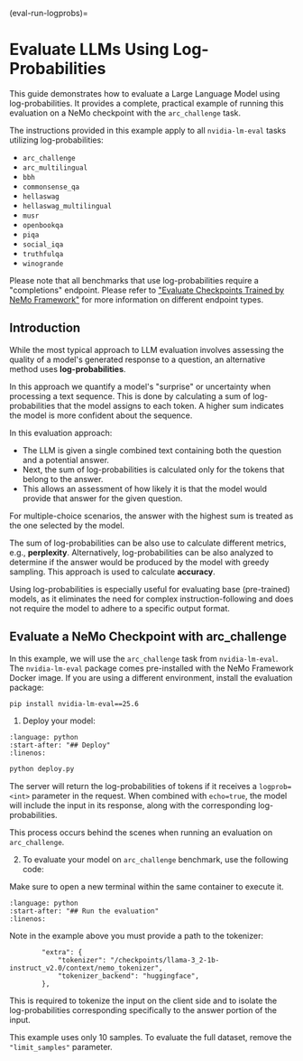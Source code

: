 (eval-run-logprobs)=

# Evaluate LLMs Using Log-Probabilities

This guide demonstrates how to evaluate a Large Language Model using log-probabilities.
It provides a complete, practical example of running this evaluation on a NeMo checkpoint with the `arc_challenge` task.

The instructions provided in this example apply to all `nvidia-lm-eval` tasks utilizing log-probabilities:
* `arc_challenge`
* `arc_multilingual`
* `bbh`
* `commonsense_qa`
* `hellaswag`
* `hellaswag_multilingual`
* `musr`
* `openbookqa`
* `piqa`
* `social_iqa`
* `truthfulqa`
* `winogrande`

Please note that all benchmarks that use log-probabilities require a "completions" endpoint.
Please refer to ["Evaluate Checkpoints Trained by NeMo Framework"](text-gen.md#evaluate-checkpoints-trained-by-nemo-framework) for more information on different endpoint types.

## Introduction

While the most typical approach to LLM evaluation involves assessing the quality of a model's generated response to a question, an alternative method uses **log-probabilities**.

In this approach we quantify a model's "surprise" or uncertainty when processing a text sequence.
This is done by calculating a sum of log-probabilities that the model assigns to each token.
A higher sum indicates the model is more confident about the sequence.

In this evaluation approach:
* The LLM is given a single combined text containing both the question and a potential answer.
* Next, the sum of log-probabilities is calculated only for the tokens that belong to the answer.
* This allows an assessment of how likely it is that the model would provide that answer for the given question.

For multiple-choice scenarios, the answer with the highest sum is treated as the one selected by the model.

The sum of log-probabilities can be also use to calculate different metrics, e.g., **perplexity**.
Alternatively, log-probabilities can be also analyzed to determine if the answer would be produced by the model with greedy sampling.
This approach is used to calculate **accuracy**.

Using log-probabilities is especially useful for evaluating base (pre-trained) models, as it eliminates the need for complex instruction-following and does not require the model to adhere to a specific output format.

## Evaluate a NeMo Checkpoint with arc_challenge

In this example, we will use the `arc_challenge` task from `nvidia-lm-eval`. The `nvidia-lm-eval` package comes pre-installed with the NeMo Framework Docker image. If you are using a different environment, install the evaluation package:

```bash
pip install nvidia-lm-eval==25.6
```

1. Deploy your model:

```{literalinclude} ../scripts/snippets/deploy.py
:language: python
:start-after: "## Deploy"
:linenos:
```

```bash
python deploy.py
```
The server will return the log-probabilities of tokens if it receives a `logprob=<int>` parameter in the request.
When combined with `echo=true`, the model will include the input in its response, along with the corresponding log-probabilities.

This process occurs behind the scenes when running an evaluation on `arc_challenge`.

2. To evaluate your model on `arc_challenge` benchmark, use the following code:

Make sure to open a new terminal within the same container to execute it.


```{literalinclude} ../scripts/snippets/arc_challenge.py
:language: python
:start-after: "## Run the evaluation"
:linenos:
```

Note in the example above you must provide a path to the tokenizer:

```
        "extra": {
            "tokenizer": "/checkpoints/llama-3_2-1b-instruct_v2.0/context/nemo_tokenizer",
            "tokenizer_backend": "huggingface",
        },
```

This is required to tokenize the input on the client side and to isolate the log-probabilities corresponding specifically to the answer portion of the input.

This example uses only 10 samples.
To evaluate the full dataset, remove the `"limit_samples"` parameter.
